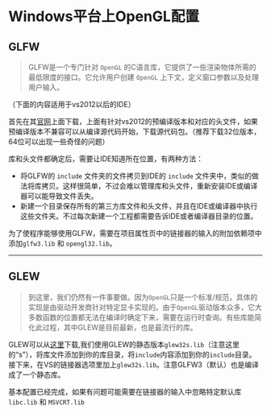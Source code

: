 # Windows平台上OpenGL配置
## GLFW
> GLFW是一个专门针对 `OpenGL` 的C语言库，它提供了一些渲染物体所需的最低限度的接口。它允许用户创建 `OpenGL` 上下文，定义窗口参数以及处理用户输入。

（下面的内容适用于vs2012以后的IDE）

首先在其[官网](http://www.glfw.org/download.html)上面下载，上面有针对vs2012的预编译版本和对应的头文件，如果预编译版本不兼容可以从编译源代码开始，下载源代码包。（推荐下载32位版本，64位可以出现一些奇怪的问题）


库和头文件都确定后，需要让IDE知道所在位置，有两种方法：

- 将GLFW的 `include` 文件夹的文件拷贝到IDE的 `include` 文件夹中，类似的做法将库拷贝。这样很简单，不过会难以管理库和头文件，重新安装IDE或编译器可以能导致文件丢失。
- 新建一个目录保存所有的第三方库文件和头文件，并且在IDE或编译器中执行这些文件夹。不过每次新建一个工程都需要告诉IDE或者编译器目录的位置。

为了使程序能够使用GLFW，需要在项目属性页中的链接器的输入的附加依赖项中添加`glfw3.lib` 和 `opengl32.lib`。


----------
## GLEW
> 到这里，我们仍然有一件事要做。因为`OpenGL`只是一个标准/规范，具体的实现是由驱动开发商针对特定显卡实现的。由于`OpenGL`驱动版本众多，它大多数函数的位置都无法在编译时确定下来，需要在运行时查询。有些库能简化此过程，其中GLEW是目前最新，也是最流行的库。

GLEW可以从[这里](http://glew.sourceforge.net/index.html)下载,我们使用GLEW的静态版本`glew32s.lib`（注意这里的“s”），将库文件添加到你的库目录，将`include`内容添加到你的`include`目录。接下来，在VS的链接器选项里加上`glew32s.lib`。注意GLFW3（默认）也是编译成了一个静态库。

基本配置已经完成，如果有问题可能需要在链接器的输入中忽略特定默认库 `libc.lib` 和 `MSVCRT.lib`